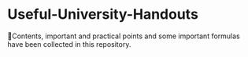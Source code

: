 # Useful-University-Handouts
📔Contents, important and practical points and some important formulas have been collected in this repository.
